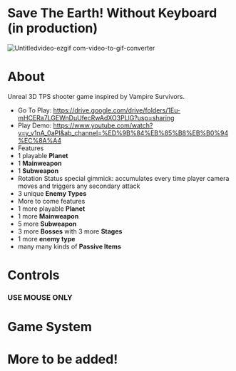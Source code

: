 # Save The Earth! Without Keyboard (in production)

![Untitledvideo-ezgif com-video-to-gif-converter](https://github.com/user-attachments/assets/da3ba9e3-a6de-4619-a9be-64dce96ffd9b)

# About
Unreal 3D TPS shooter game inspired by Vampire Survivors.

- Go To Play: https://drive.google.com/drive/folders/1Eu-mHCERa7LGEWnDuUfecRwAdXO3PLlG?usp=sharing
- Play Demo: https://www.youtube.com/watch?v=y_v1nA_0aPI&ab_channel=%ED%9B%84%EB%85%B8%EB%B0%94%EC%8A%A4
- Features
 - 1 playable **Planet**
 - 1 **Mainweapon**
 - 1 **Subweapon**
 - Rotation Status special gimmick: accumulates every time player camera moves and triggers any secondary attack
 - 3 unique **Enemy Types**
- More to come features
 - 1 more playable **Planet**
 - 1 more **Mainweapon**
 - 5 more **Subweapon**
 - 3 more **Bosses** with 3 more **Stages**
 - 1 more **enemy type**
 - many many kinds of **Passive Items**

# Controls
### USE MOUSE ONLY

# Game System

# **More to be added!**

